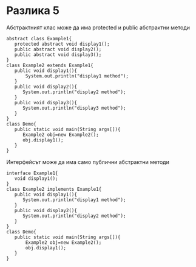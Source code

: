 # Разлика 5

Абстрактният клас може да има protected и public абстрактни методи

```
abstract class Example1{
   protected abstract void display1();
   public abstract void display2();
   public abstract void display3();
}
class Example2 extends Example1{
   public void display1(){
       System.out.println("display1 method");
   }
   public void display2(){
      System.out.println("display2 method");
   }
   public void display3(){
      System.out.println("display3 method");
   }
}
class Demo{
   public static void main(String args[]){
      Example2 obj=new Example2();
      obj.display1();
   }
}
```

Интерфейсът може да има само публични абстрактни методи

```
interface Example1{
   void display1();
}
class Example2 implements Example1{
   public void display1(){
      System.out.println("display1 method");
   }
   public void display2(){ 
      System.out.println("display2 method");
   }
}
class Demo{
   public static void main(String args[]){
       Example2 obj=new Example2();
       obj.display1();
   }
}
```

